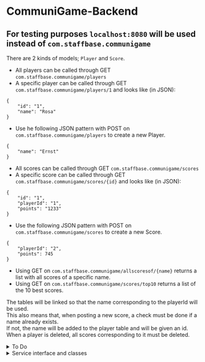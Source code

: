 # CommuniGame-Backend

## For testing purposes `localhost:8080` will be used instead of `com.staffbase.communigame`

There are 2 kinds of models; `Player` and `Score`. <br>
* All players can be called through GET `com.staffbase.communigame/players`<br> 
* A specific player can be called through GET `com.staffbase.communigame/players/1` and looks like (in JSON): 
````
{
    "id": "1",
    "name": "Rosa"
}
````
* Use he following JSON pattern with POST on `com.staffbase.communigame/players` to create a new Player.<br>
```
{
    "name": "Ernst"
}
```
* All scores can be called through GET `com.staffbase.communigame/scores`<br>
* A specific score can be called through GET `com.staffbase.communigame/scores/{id}` and looks like (in JSON):

````
{
    "id": "1",
    "playerId": "1",
    "points": "1233"
}
````
* Use the following JSON pattern with POST on `com.staffbase.communigame/scores` to create a new Score.<br>
```
{
    "playerId": "2",
    "points": 745
}
```
* Using GET on `com.staffbase.communigame/allscoresof/{name}` returns a list with all scores of a specific name. <br>
* Using GET on `com.staffbase.communigame/scores/top10` returns a list of the 10 best scores. <br> 

The tables will be linked so that the name corresponding to the playerId will be used.<br>
This also means that, when posting a new score, a check must be done if a name already exists.<br>
If not, the name will be added to the player table and will be given an id.<br>
When a player is deleted, all scores corresponding to it must be deleted.<br>
<details>
<summary>To Do</summary>
* !!!! CORS restrictions mudt be updated !!!! <br>
<del>*  How, when the scores are called for the scoreboard, will the names
    corresponding to the playerIds be called and displayed?</del> <br>
* When posting new score, automatically look up playerId corresponding to new name. <br>
</details>
<details>
<summary>Service interface and classes</summary>
The interface is like a contract between the implementation and the outside world. 
Its purpose is to define the methods that will be available to the outside world and the inputs and outputs 
of those methods, without actually providing the implementation details.

By separating the interface from the implementation, you can change the implementation without affecting the 
outside world, as long as the new implementation still adheres to the interface contract. This is called the
"dependency inversion principle".

In other words, by having a separate implementation class, you can change the implementation details without affecting 
the code that uses the interface. It also makes it easier to test the implementation separately, as you can test each
method in isolation without worrying about the implementation details of other methods.
</details>
